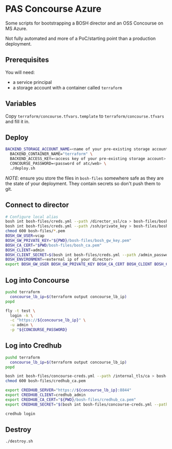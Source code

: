 # PAS Concourse Azure

Some scripts for bootstrapping a BOSH director and an OSS Concourse on MS Azure.

Not fully automated and more of a PoC/starting point than a production deployment.

## Prerequisites

You will need:

- a service principal
- a storage account with a container called `terraform`

## Variables

Copy `terraform/concourse.tfvars.template` to `terraform/concourse.tfvars` and fill it in.

## Deploy

```sh
BACKEND_STORAGE_ACCOUNT_NAME=<name of your pre-existing storage account> \
  BACKEND_CONTAINER_NAME="terraform" \
  BACKEND_ACCESS_KEY=<access key of your pre-existing storage account> \
  CONCOURSE_PASSWORD=<password of atc/web> \
  ./deploy.sh
```

*NOTE*: ensure you store the files in `bosh-files` somewhere safe as they are the state of your deployment. They contain secrets so don't push them to git.

## Connect to director

```sh
# Configure local alias
bosh int bosh-files/creds.yml --path /director_ssl/ca > bosh-files/bosh_ca.pem
bosh int bosh-files/creds.yml --path /ssh/private_key > bosh-files/bosh_gw_key.pem
chmod 600 bosh-files/*.pem
BOSH_GW_USER=vcap
BOSH_GW_PRIVATE_KEY="${PWD}/bosh-files/bosh_gw_key.pem"
BOSH_CA_CERT="$PWD/bosh-files/bosh_ca.pem"
BOSH_CLIENT=admin
BOSH_CLIENT_SECRET=$(bosh int bosh-files/creds.yml --path /admin_password)
BOSH_ENVIRONMENT=<external ip of your director>
export BOSH_GW_USER BOSH_GW_PRIVATE_KEY BOSH_CA_CERT BOSH_CLIENT BOSH_CLIENT_SECRET BOSH_ENVIRONMENT
```

## Log into Concourse

```sh
pushd terraform
  concourse_lb_ip=$(terraform output concourse_lb_ip)
popd

fly -t test \
  login -k \
  -c "https://${concourse_lb_ip}" \
  -u admin \
  -p "${CONCOURSE_PASSWORD}
```

## Log into Credhub

```sh
pushd terraform
  concourse_lb_ip=$(terraform output concourse_lb_ip)
popd

bosh int bosh-files/concourse-creds.yml --path /internal_tls/ca > bosh-files/credhub_ca.pem
chmod 600 bosh-files/credhub_ca.pem

export CREDHUB_SERVER="https://${concourse_lb_ip}:8844"
export CREDHUB_CLIENT=credhub_admin
export CREDHUB_CA_CERT="${PWD}/bosh-files/credhub_ca.pem"
export CREDHUB_SECRET="$(bosh int bosh-files/concourse-creds.yml --path /credhub_admin_client_secret)"

credhub login
```

## Destroy

```sh
./destroy.sh
```
